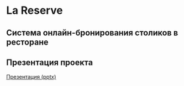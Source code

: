 # La Reserve

## Система онлайн-бронирования столиков в ресторане


## Презентация проекта
[Презентация (pptx)](presentation/LA_RESERVE.pptx)
